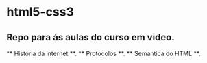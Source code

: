 # html5-css3
## Repo para ás aulas do curso em video.
** História da internet **.
** Protocolos **.
** Semantica do HTML **.

